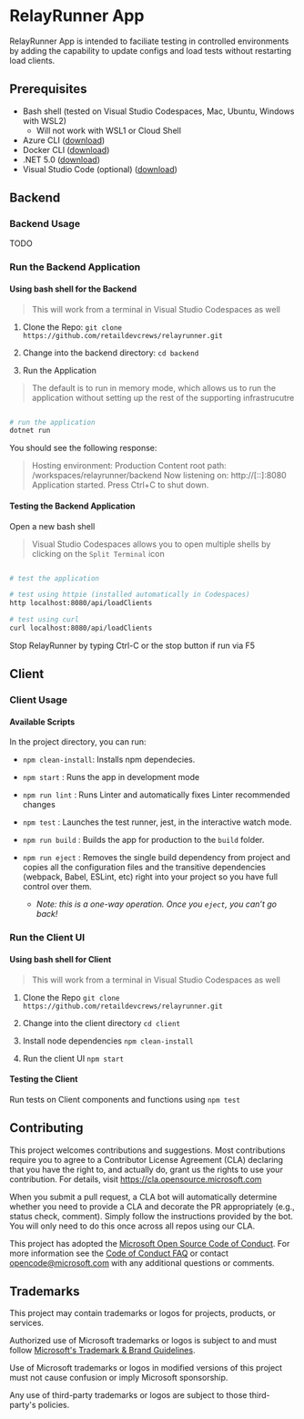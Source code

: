 # RelayRunner App

RelayRunner App is intended to faciliate testing in controlled environments by adding the capability to update configs and load tests without restarting load clients.

## Prerequisites

- Bash shell (tested on Visual Studio Codespaces, Mac, Ubuntu, Windows with WSL2)
  - Will not work with WSL1 or Cloud Shell
- Azure CLI ([download](https://docs.microsoft.com/en-us/cli/azure/install-azure-cli?view=azure-cli-latest))
- Docker CLI ([download](https://docs.docker.com/install/))
- .NET 5.0 ([download](https://docs.microsoft.com/en-us/dotnet/core/install/))
- Visual Studio Code (optional) ([download](https://code.visualstudio.com/download))

## Backend

### Backend Usage

TODO

### Run the Backend Application

#### Using bash shell for the Backend

> This will work from a terminal in Visual Studio Codespaces as well

1. Clone the Repo:
      `git clone https://github.com/retaildevcrews/relayrunner.git`

2. Change into the backend directory:
      `cd backend`

3. Run the Application

> The default is to run in memory mode, which allows us to run the application without setting up the rest of the supporting infrastrucutre

```bash

# run the application
dotnet run
```

You should see the following response:
> Hosting environment: Production
Content root path: /workspaces/relayrunner/backend
Now listening on: http://[::]:8080
Application started. Press Ctrl+C to shut down.

#### Testing the Backend Application

Open a new bash shell

> Visual Studio Codespaces allows you to open multiple shells by clicking on the `Split Terminal` icon

```bash

# test the application

# test using httpie (installed automatically in Codespaces)
http localhost:8080/api/loadClients

# test using curl
curl localhost:8080/api/loadClients

```

Stop RelayRunner by typing Ctrl-C or the stop button if run via F5

## Client

### Client Usage

#### Available Scripts

In the project directory, you can run:

- `npm clean-install`: Installs npm dependecies.

- `npm start` : Runs the app in development mode

- `npm run lint` : Runs Linter and automatically fixes Linter recommended changes

- `npm test` : Launches the test runner, jest, in the interactive watch mode.

- `npm run build` : Builds the app for production to the `build` folder.

- `npm run eject` : Removes the single build dependency from project and copies all the configuration files and the transitive dependencies (webpack, Babel, ESLint, etc) right into your project so you have full control over them.
  - *Note: this is a one-way operation. Once you `eject`, you can’t go back!*

### Run the Client UI

#### Using bash shell for Client

> This will work from a terminal in Visual Studio Codespaces as well

1. Clone the Repo
      `git clone https://github.com/retaildevcrews/relayrunner.git`

2. Change into the client directory
      `cd client`

3. Install node dependencies
      `npm clean-install`

4. Run the client UI
      `npm start`

#### Testing the Client

Run tests on Client components and functions using `npm test`

## Contributing

This project welcomes contributions and suggestions.  Most contributions require you to agree to a Contributor License Agreement (CLA) declaring that you have the right to, and actually do, grant us the rights to use your contribution. For details, visit <https://cla.opensource.microsoft.com>

When you submit a pull request, a CLA bot will automatically determine whether you need to provide a CLA and decorate the PR appropriately (e.g., status check, comment). Simply follow the instructions provided by the bot. You will only need to do this once across all repos using our CLA.

This project has adopted the [Microsoft Open Source Code of Conduct](https://opensource.microsoft.com/codeofconduct/). For more information see the [Code of Conduct FAQ](https://opensource.microsoft.com/codeofconduct/faq/) or contact [opencode@microsoft.com](mailto:opencode@microsoft.com) with any additional questions or comments.

## Trademarks

This project may contain trademarks or logos for projects, products, or services.

Authorized use of Microsoft trademarks or logos is subject to and must follow [Microsoft's Trademark & Brand Guidelines](https://www.microsoft.com/en-us/legal/intellectualproperty/trademarks/usage/general).

Use of Microsoft trademarks or logos in modified versions of this project must not cause confusion or imply Microsoft sponsorship.

Any use of third-party trademarks or logos are subject to those third-party's policies.